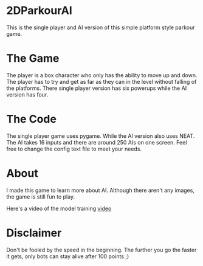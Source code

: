 # 2DParkourAI
This is the single player and AI version of this simple platform style parkour game.
# The Game
The player is a box character who only has the ability to move up and down. The player has to try and get as far as they can in the level without falling of the platforms. 
There single player version has six powerups while the AI version has four. 
# The Code
The single player game uses pygame. While the AI version also uses NEAT. The AI takes 16 inputs and there are around 250 AIs on one screen. Feel free to change the config text file to meet your needs.
# About
I made this game to learn more about AI. Although there aren't any images, the game is still fun to play.

Here's a video of the model training
[video](https://youtu.be/l00weYxeTt4)
# Disclaimer
Don't be fooled by the speed in the beginning. The further you go the faster it gets, only bots can stay alive after 100 points ;)
